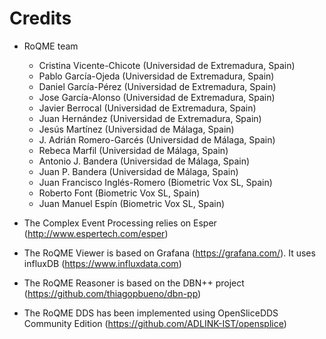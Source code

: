 Credits
=======

  - RoQME team
    * Cristina Vicente-Chicote (Universidad de Extremadura, Spain)
    * Pablo García-Ojeda (Universidad de Extremadura, Spain)
    * Daniel García-Pérez (Universidad de Extremadura, Spain)
    * Jose García-Alonso (Universidad de Extremadura, Spain)
    * Javier Berrocal (Universidad de Extremadura, Spain)
    * Juan Hernández (Universidad de Extremadura, Spain)    
    * Jesús Martínez (Universidad de Málaga, Spain)
    * J. Adrián Romero-Garcés (Universidad de Málaga, Spain)
    * Rebeca Marfil (Universidad de Málaga, Spain)
    * Antonio J. Bandera (Universidad de Málaga, Spain)
    * Juan P. Bandera (Universidad de Málaga, Spain)
    * Juan Francisco Inglés-Romero (Biometric Vox SL, Spain)
    * Roberto Font (Biometric Vox SL, Spain)
    * Juan Manuel Espín (Biometric Vox SL, Spain)

  - The Complex Event Processing relies on Esper (http://www.espertech.com/esper)

  - The RoQME Viewer is based on Grafana (https://grafana.com/). It uses influxDB (https://www.influxdata.com)

  - The RoQME Reasoner is based on the DBN++ project (https://github.com/thiagopbueno/dbn-pp)

  - The RoQME DDS has been implemented using OpenSliceDDS Community Edition (https://github.com/ADLINK-IST/opensplice)
